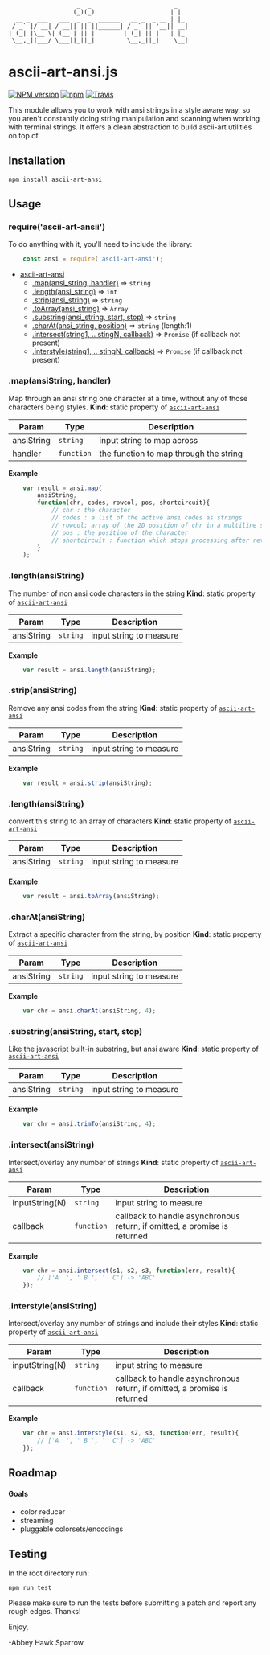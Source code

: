 	                   _  _                       _
	                  (_)(_)                     | |
	  __ _  ___   ___  _  _  ______   __ _  _ __ | |_
	 / _` |/ __| / __|| || ||______| / _` || '__|| __|
	| (_| |\__ \| (__ | || |        | (_| || |   | |_
	 \__,_||___/ \___||_||_|         \__,_||_|    \__|

ascii-art-ansi.js
=================

[![NPM version](https://img.shields.io/npm/v/ascii-art-ansi.svg)]()
[![npm](https://img.shields.io/npm/dt/ascii-art-ansi.svg)]()
[![Travis](https://img.shields.io/travis/khrome/ascii-art-ansi.svg)]()

This module allows you to work with ansi strings in a style aware way, so you aren't constantly doing string manipulation and scanning when working with terminal strings. It offers a clean abstraction to build ascii-art utilities on top of.


Installation
------------

	npm install ascii-art-ansi


Usage
------

<a name="module_ascii_art_ansi"></a>
### require('ascii-art-ansii')
To do anything with it, you'll need to include the library:

```javascript
    const ansi = require('ascii-art-ansi');
```

* [ascii-art-ansi](#module_ascii_art_ansi)
  * [.map(ansi_string, handler)](#module_ascii_art_ansi.map) ⇒ <code>string</code>
  * [.length(ansi_string)](#module_ascii_art_ansi.length) ⇒ <code>int</code>
  * [.strip(ansi_string)](#module_ascii_art_ansi.strip) ⇒ <code>string</code>
  * [.toArray(ansi_string)](#module_ascii_art_ansi.to_array) ⇒ <code>Array</code>
  * [.substring(ansi_string, start, stop)](#module_ascii_art_ansi.substring) ⇒ <code>string</code>
  * [.charAt(ansi_string, position)](#module_ascii_art_ansi.charat) ⇒ <code>string</code> (length:1)
  * [.intersect(string1, .. stingN, callback)](#module_ascii_art_ansi.intersect) ⇒ <code>Promise</code> (if callback not present)
  * [.interstyle(string1, .. stingN, callback)](#module_ascii_art_ansi.interstyle) ⇒ <code>Promise</code> (if callback not present)

<a name="module_ascii_art_ansi.map"></a>
### .map(ansiString, handler)
Map through an ansi string one character at a time, without any of those characters being styles.
**Kind**: static property of <code>[ascii-art-ansi](#ascii-art-ansi)</code>

| Param | Type | Description |
| --- | --- | --- |
| ansiString | <code>string</code> | input string to map across |
| handler | <code>function</code> | the function to map through the string |

**Example**

```javascript
    var result = ansi.map(
        ansiString,
        function(chr, codes, rowcol, pos, shortcircuit){
            // chr : the character
            // codes : a list of the active ansi codes as strings
            // rowcol: array of the 2D position of chr in a multiline string
            // pos : the position of the character
            // shortcircuit : function which stops processing after return
        }
    );
```

<a name="module_ascii_art_ansi.length"></a>
### .length(ansiString)
The number of non ansi code characters in the string
**Kind**: static property of <code>[ascii-art-ansi](#ascii-art-ansi)</code>

| Param | Type | Description |
| --- | --- | --- |
| ansiString | <code>string</code> | input string to measure |

**Example**

```javascript
    var result = ansi.length(ansiString);
```

<a name="module_ascii_art_ansi.strip"></a>
### .strip(ansiString)
Remove any ansi codes from the string
**Kind**: static property of <code>[ascii-art-ansi](#ascii-art-ansi)</code>

| Param | Type | Description |
| --- | --- | --- |
| ansiString | <code>string</code> | input string to measure |

**Example**

```javascript
    var result = ansi.strip(ansiString);
```

<a name="module_ascii_art_ansi.to_array"></a>
### .length(ansiString)
convert this string to an array of characters
**Kind**: static property of <code>[ascii-art-ansi](#ascii-art-ansi)</code>

| Param | Type | Description |
| --- | --- | --- |
| ansiString | <code>string</code> | input string to measure |

**Example**

```javascript
    var result = ansi.toArray(ansiString);
```

<a name="module_ascii_art_ansi.charat"></a>
### .charAt(ansiString)
Extract a specific character from the string, by position
**Kind**: static property of <code>[ascii-art-ansi](#ascii-art-ansi)</code>

| Param | Type | Description |
| --- | --- | --- |
| ansiString | <code>string</code> | input string to measure |

**Example**

```javascript
    var chr = ansi.charAt(ansiString, 4);
```

<a name="module_ascii_art_ansi.substring"></a>
### .substring(ansiString, start, stop)
Like the javascript built-in substring, but ansi aware
**Kind**: static property of <code>[ascii-art-ansi](#ascii-art-ansi)</code>

| Param | Type | Description |
| --- | --- | --- |
| ansiString | <code>string</code> | input string to measure |

**Example**

```javascript
    var chr = ansi.trimTo(ansiString, 4);
```

<a name="module_ascii_art_ansi.intersect"></a>
### .intersect(ansiString)
Intersect/overlay any number of strings
**Kind**: static property of <code>[ascii-art-ansi](#ascii-art-ansi)</code>

| Param | Type | Description |
| --- | --- | --- |
| inputString(N) | <code>string</code> | input string to measure |
| callback | <code>function</code> | callback to handle asynchronous return, if omitted, a promise is returned |

**Example**

```javascript
    var chr = ansi.intersect(s1, s2, s3, function(err, result){
        // ['A  ', ' B ', '  C'] -> 'ABC'
    });
```

<a name="module_ascii_art_ansi.interstyle"></a>
### .interstyle(ansiString)
Intersect/overlay any number of strings and include their styles
**Kind**: static property of <code>[ascii-art-ansi](#ascii-art-ansi)</code>

| Param | Type | Description |
| --- | --- | --- |
| inputString(N) | <code>string</code> | input string to measure |
| callback | <code>function</code> | callback to handle asynchronous return, if omitted, a promise is returned |

**Example**

```javascript
    var chr = ansi.interstyle(s1, s2, s3, function(err, result){
        // ['A  ', ' B ', '  C'] -> 'ABC'
    });
```


Roadmap
-------

#### Goals
- color reducer
- streaming
- pluggable colorsets/encodings


Testing
-------
In the root directory run:

	npm run test

Please make sure to run the tests before submitting a patch and report any rough edges. Thanks!

Enjoy,

-Abbey Hawk Sparrow
